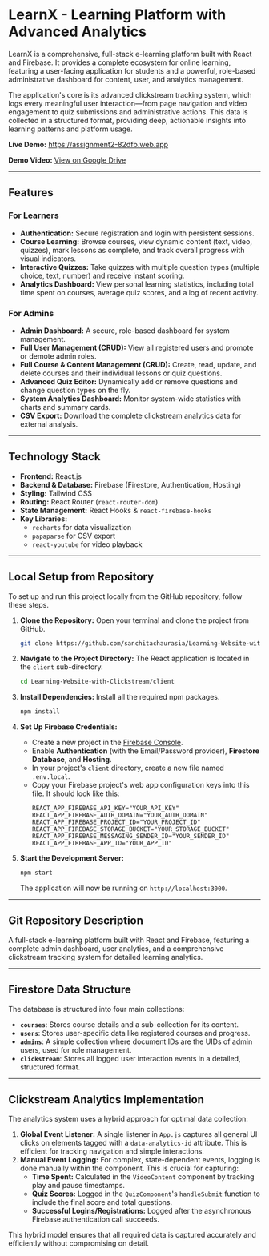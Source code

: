 # LearnX - Learning Platform with Advanced Analytics

LearnX is a comprehensive, full-stack e-learning platform built with React and Firebase. It provides a complete ecosystem for online learning, featuring a user-facing application for students and a powerful, role-based administrative dashboard for content, user, and analytics management.

The application's core is its advanced clickstream tracking system, which logs every meaningful user interaction—from page navigation and video engagement to quiz submissions and administrative actions. This data is collected in a structured format, providing deep, actionable insights into learning patterns and platform usage.

**Live Demo:** https://assignment2-82dfb.web.app

**Demo Video:** [View on Google Drive](https://drive.google.com/file/d/1pFcsIQV89puJtIZckZ4od-X5A72jkcrd/view?usp=sharing)

---

## Features

### For Learners
* **Authentication:** Secure registration and login with persistent sessions.
* **Course Learning:** Browse courses, view dynamic content (text, video, quizzes), mark lessons as complete, and track overall progress with visual indicators.
* **Interactive Quizzes:** Take quizzes with multiple question types (multiple choice, text, number) and receive instant scoring.
* **Analytics Dashboard:** View personal learning statistics, including total time spent on courses, average quiz scores, and a log of recent activity.

### For Admins
* **Admin Dashboard:** A secure, role-based dashboard for system management.
* **Full User Management (CRUD):** View all registered users and promote or demote admin roles.
* **Full Course & Content Management (CRUD):** Create, read, update, and delete courses and their individual lessons or quiz questions.
* **Advanced Quiz Editor:** Dynamically add or remove questions and change question types on the fly.
* **System Analytics Dashboard:** Monitor system-wide statistics with charts and summary cards.
* **CSV Export:** Download the complete clickstream analytics data for external analysis.

---

## Technology Stack

* **Frontend:** React.js
* **Backend & Database:** Firebase (Firestore, Authentication, Hosting)
* **Styling:** Tailwind CSS
* **Routing:** React Router (`react-router-dom`)
* **State Management:** React Hooks & `react-firebase-hooks`
* **Key Libraries:**
  * `recharts` for data visualization
  * `papaparse` for CSV export
  * `react-youtube` for video playback

---

## Local Setup from Repository

To set up and run this project locally from the GitHub repository, follow these steps.

1. **Clone the Repository:**
   Open your terminal and clone the project from GitHub.
   ```bash
   git clone https://github.com/sanchitachaurasia/Learning-Website-with-Clickstream.git
    ```

2.  **Navigate to the Project Directory:**
    The React application is located in the `client` sub-directory.

    ```bash
    cd Learning-Website-with-Clickstream/client
    ```

3.  **Install Dependencies:**
    Install all the required npm packages.

    ```bash
    npm install
    ```

4.  **Set Up Firebase Credentials:**

      * Create a new project in the [Firebase Console](https://console.firebase.google.com/).
      * Enable **Authentication** (with the Email/Password provider), **Firestore Database**, and **Hosting**.
      * In your project's `client` directory, create a new file named `.env.local`.
      * Copy your Firebase project's web app configuration keys into this file. It should look like this:
        ```env
        REACT_APP_FIREBASE_API_KEY="YOUR_API_KEY"
        REACT_APP_FIREBASE_AUTH_DOMAIN="YOUR_AUTH_DOMAIN"
        REACT_APP_FIREBASE_PROJECT_ID="YOUR_PROJECT_ID"
        REACT_APP_FIREBASE_STORAGE_BUCKET="YOUR_STORAGE_BUCKET"
        REACT_APP_FIREBASE_MESSAGING_SENDER_ID="YOUR_SENDER_ID"
        REACT_APP_FIREBASE_APP_ID="YOUR_APP_ID"
        ```

5.  **Start the Development Server:**

    ```bash
    npm start
    ```

    The application will now be running on `http://localhost:3000`.

-----

## Git Repository Description

A full-stack e-learning platform built with React and Firebase, featuring a complete admin dashboard, user analytics, and a comprehensive clickstream tracking system for detailed learning analytics.

-----

## Firestore Data Structure

The database is structured into four main collections:

  * **`courses`**: Stores course details and a sub-collection for its content.
  * **`users`**: Stores user-specific data like registered courses and progress.
  * **`admins`**: A simple collection where document IDs are the UIDs of admin users, used for role management.
  * **`clickstream`**: Stores all logged user interaction events in a detailed, structured format.

-----

## Clickstream Analytics Implementation

The analytics system uses a hybrid approach for optimal data collection:

1.  **Global Event Listener:** A single listener in `App.js` captures all general UI clicks on elements tagged with a `data-analytics-id` attribute. This is efficient for tracking navigation and simple interactions.
2.  **Manual Event Logging:** For complex, state-dependent events, logging is done manually within the component. This is crucial for capturing:
      * **Time Spent:** Calculated in the `VideoContent` component by tracking play and pause timestamps.
      * **Quiz Scores:** Logged in the `QuizComponent`'s `handleSubmit` function to include the final score and total questions.
      * **Successful Logins/Registrations:** Logged after the asynchronous Firebase authentication call succeeds.

This hybrid model ensures that all required data is captured accurately and efficiently without compromising on detail.
